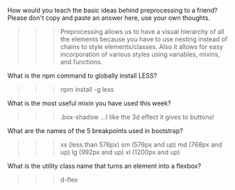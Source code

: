 How would you teach the basic ideas behind preprocessing to a friend? Please don't copy and paste an answer here, use your own thoughts.
>>>Preprocessing allows us to have a visual hierarchy of all the elements because you have to use nesting instead of chains to style elements/classes. Also it allows for easy incorporation of various styles using variables, mixins, and functions. 

What is the npm command to globally install LESS?
>>>npm install -g less

What is the most useful mixin you have used this week?
>>>.box-shadow ...I like the 3d effect it gives to buttons! 

What are the names of the 5 breakpoints used in bootstrap?
>>>xs (less than 576px)
   sm (576px and up)
   md (768px and up)
   lg (992px and up)
   xl (1200px and up)


What is the utility class name that turns an element into a flexbox?
>>>d-flex

